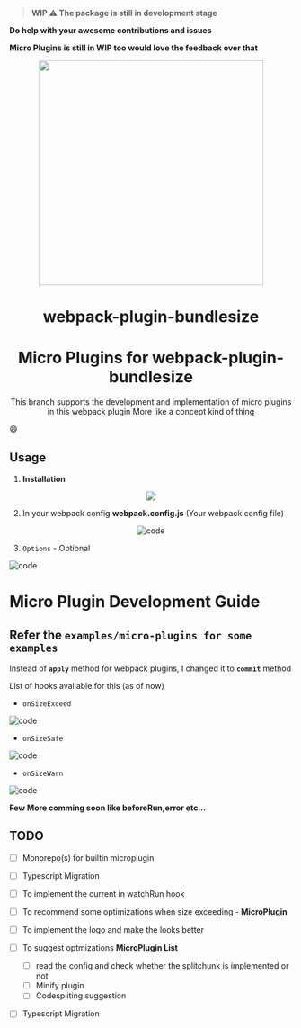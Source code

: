 > **WIP :warning: The package is still in development stage**

**Do help with your awesome contributions and issues**

**Micro Plugins is still in WIP too would love the feedback over that**


<p align="center" >
    <img src="https://imgur.com/A2YgC4S.png" width="400px" />
</p>
<h1  align="center"> webpack-plugin-bundlesize </h1>
<h1  align="center"> Micro Plugins for webpack-plugin-bundlesize  </h1>



<p align="center" >
This branch supports the development and implementation of micro plugins in this webpack plugin
More like a concept kind of thing
</p>



:smile:


## Usage
1. **Installation**

<p align="center" >
    <img src="https://imgur.com/yA8RpjI.png" />
</p>


2. In your webpack config
**webpack.config.js** (Your webpack config file)


<p align="center">
<img src="https://imgur.com/ZaKqM28.png" alt="code" />
</p>


3. `Options` - Optional



<p align="">
<img src="https://imgur.com/e3o3SIn.png" alt="code" />
</p>




# Micro Plugin Development Guide
## Refer the `examples/micro-plugins for some examples`

Instead of **`apply`** method for webpack plugins, I changed it to **`commit`** method

List of hooks available for this (as of now)
- `onSizeExceed`


<img src="https://imgur.com/O75j2Zd.png" alt="code" />



- `onSizeSafe`


<img src="https://imgur.com/3lQkRQH.png" alt="code" />




- `onSizeWarn`

<img src="https://imgur.com/UcI4mJF.png" alt="code" />


**Few More comming soon like beforeRun,error etc...**




## TODO
- [ ] Monorepo(s) for builtin microplugin

- [ ] Typescript Migration

- [ ] To implement the current in watchRun hook

- [ ] To recommend some optimizations when size exceeding - **MicroPlugin**

- [ ] To implement the logo and make the looks better

- [ ] To suggest optmizations **MicroPlugin List**
   - [ ] read the config and check whether the splitchunk is implemented or not
   - [ ] Minify plugin
   - [ ] Codespliting suggestion

- [ ] Typescript Migration
